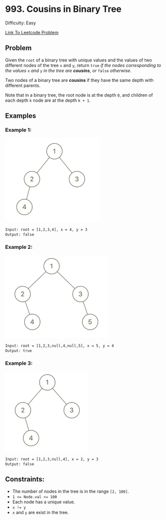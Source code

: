 # 993. Cousins in Binary Tree
Difficulty: Easy

[Link To Leetcode Problem](https://leetcode.com/problems/cousins-in-binary-tree/)

## Problem
Given the `root` of a binary tree with unique values and the values of two different nodes of the tree `x` and `y`, return `true` *if the nodes corresponding to the values* `x` *and* `y` *in the tree are **cousins**, or* `false` *otherwise.*

Two nodes of a binary tree are **cousins** if they have the same depth with different parents.

Note that in a binary tree, the root node is at the depth `0`, and children of each depth `k` node are at the depth `k + 1`.

## Examples
### Example 1:
![example1](./example1.png)
```
Input: root = [1,2,3,4], x = 4, y = 3
Output: false
```
### Example 2:
![example2](./example2.png)
```
Input: root = [1,2,3,null,4,null,5], x = 5, y = 4
Output: true
```
### Example 3:
![example3](./example3.png)
```
Input: root = [1,2,3,null,4], x = 2, y = 3
Output: false
```

## Constraints:
- The number of nodes in the tree is in the range `[2, 100]`.
- `1 <= Node.val <= 100`
- Each node has a unique value.
- `x != y`
- `x` and `y` are exist in the tree.
